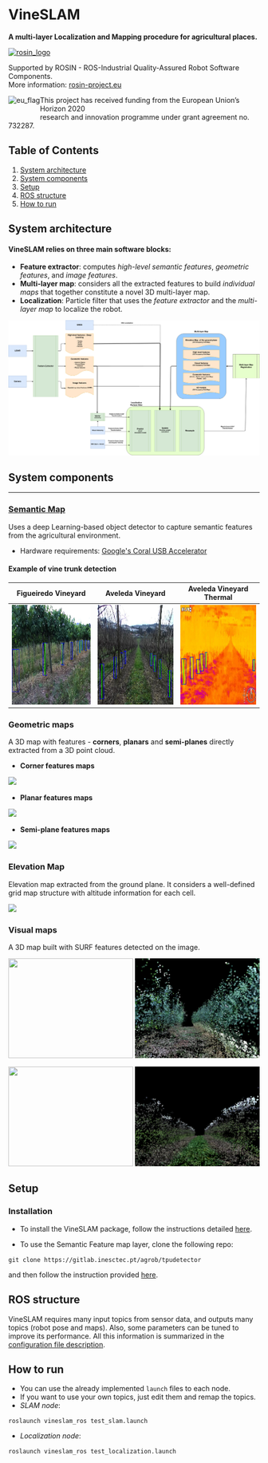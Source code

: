 # VineSLAM

**A multi-layer Localization and Mapping procedure for agricultural places.**

<a href="http://rosin-project.eu">
  <img src="http://rosin-project.eu/wp-content/uploads/rosin_ack_logo_wide.png" 
       alt="rosin_logo" height="60" >
</a>

Supported by ROSIN - ROS-Industrial Quality-Assured Robot Software Components.  
More information: <a href="http://rosin-project.eu">rosin-project.eu</a>

<img src="http://rosin-project.eu/wp-content/uploads/rosin_eu_flag.jpg"
alt="eu_flag" height="45" align="left" >

This project has received funding from the European Union’s Horizon 2020  
research and innovation programme under grant agreement no. 732287.

## Table of Contents

1. [System architecture](#architecture)
2. [System components](#components)
3. [Setup](#setup)
4. [ROS structure](#ros)
5. [How to run](#run)

## <a name="architecture"/> System architecture

#### VineSLAM relies on three main software blocks:

* **Feature extractor**: computes *high-level semantic features*, *geometric features*, and *image features*.
* **Multi-layer map**: considers all the extracted features to build *individual maps* that together constitute a novel
  3D multi-layer map.
* **Localization**: Particle filter that uses the *feature extractor* and the *multi-layer map* to localize the robot.

<p align="center">
<img src="./docs/vineslam_proposal_16Nov.png"/>
</p>

## <a name="components"/> System components

---

### [Semantic Map](https://gitlab.inesctec.pt/agrob/tpudetector)

Uses a deep Learning-based object detector to capture semantic features from the
agricultural environment.
* Hardware requirements: [Google's Coral USB Accelerator](https://coral.ai/products/accelerator)

#### Example of vine trunk detection

Figueiredo Vineyard | Aveleda Vineyard | Aveleda Vineyard Thermal
:-------------------------:|:-------------------------:|:-------------------------:
<img src="./docs/vinha2.png" width="250" height="200"/> | <img src="./docs/nova.png" width="250" height="200"/> | <img src="./docs/termica.png" width="250" height="200"/>

### Geometric maps

A 3D map with features - **corners**, **planars** and **semi-planes** directly extracted from a 3D point cloud.

* **Corner features maps**

[![](https://i9.ytimg.com/vi/QKrOnOlvLEQ/mq3.jpg?sqp=CPzZloAG&rs=AOn4CLCcfv48Nt0MeoYfiRI2I4bxHKTJUg)](https://youtu.be/QKrOnOlvLEQ)

* **Planar features maps**

[![](https://i9.ytimg.com/vi/4nrELtalvYU/mq2.jpg?sqp=CPzZloAG&rs=AOn4CLCM8x-FRq2lVCq4kca1YkpCrx_P_w)](https://youtu.be/4nrELtalvYU)

* **Semi-plane features maps**

[![](https://i9.ytimg.com/vi/ANISWolZIx8/mq2.jpg?sqp=CKjcloAG&rs=AOn4CLCTvEwxAIWOJC7oHjt4Y5yCX1W2Xg)](https://youtu.be/ANISWolZIx8)

### Elevation Map

Elevation map extracted from the ground plane. It considers a well-defined grid map structure with altitude information
for each cell.

[![](https://i9.ytimg.com/vi/3LDqRQFx-00/mq2.jpg?sqp=CKjcloAG&rs=AOn4CLB_lfHI_Pr8DIwE_euja81IQQRFeg)](https://youtu.be/3LDqRQFx-00)

### Visual maps

A 3D map built with SURF features detected on the image.

<p float="left">
<img src="./docs/surf_map_sequence1_1" width="250" height="200"/>  <img src="./docs/surf_map_sequence1_2.png" width="250" height="200"/>
</p>
<p float="left">
<img src="./docs/surf_map_sequence2_1" width="250" height="200"/>  <img src="./docs/surf_map_sequence2_2.png" width="250" height="200"/>
</p>


## <a name="setup"/> Setup

### Installation

* To install the VineSLAM package, follow the instructions detailed [here](./docs/installation.md).

* To use the Semantic Feature map layer, clone the following repo:

```
git clone https://gitlab.inesctec.pt/agrob/tpudetector
```

and then follow the instruction provided [here](https://gitlab.inesctec.pt/agrob/vineslam_stack/tpudetector).

## <a name="ros"/> ROS structure

VineSLAM requires many input topics from sensor data, and outputs many topics (robot pose and maps). Also, some
parameters can be tuned to improve its performance. All this information is summarized in
the [configuration file description](./docs/ros_structure.md).

## <a name="run"/> How to run

* You can use the already implemented `launch` files to each node.
* If you want to use your own topics, just edit them and remap the topics.
* *SLAM node*:

```
roslaunch vineslam_ros test_slam.launch
```

* *Localization node*:

```
roslaunch vineslam_ros test_localization.launch
```